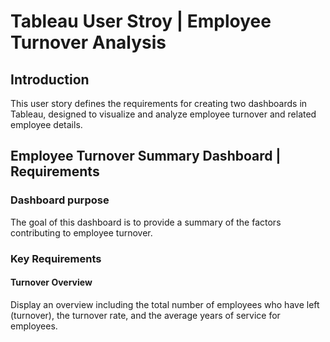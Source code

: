 # Tableau User Stroy | Employee Turnover Analysis

## Introduction 
<p>This user story defines the requirements for creating two dashboards in Tableau, designed to visualize and analyze employee turnover and related employee details.</p>

## Employee Turnover Summary Dashboard | Requirements

### Dashboard purpose
<p>The goal of this dashboard is to provide a summary of the factors contributing to employee turnover.</p>

### Key Requirements

#### Turnover Overview
<p>Display an overview including the total number of employees who have left (turnover), the turnover rate, and the average years of service for employees.</p>

